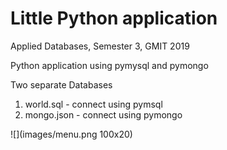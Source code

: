 # Little Python application
Applied Databases, Semester 3, GMIT 2019

Python application using pymysql and pymongo 

Two separate Databases
1. world.sql - connect using pymsql
2. mongo.json  - connect using pymongo 


![](images/menu.png 100x20)
